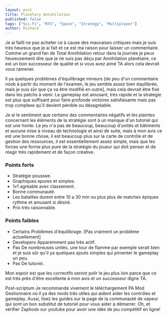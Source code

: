 ```yaml
---
layout: post
title: Planetary Annihilation
published: false
tags: ["Sci-Fi", "RTS", "Space", "Strategy", "Multiplayer"]
author: Richard
---
```


Je ai failli ne pas acheter ce à cause des mauvaises critiques mais je suis très heureux que je ai fait et ce est ma raison pour laisser un commentaire. Comme un grand fan de Total Annihilation retour dans la journée je peux heureusement dire que je ne suis pas déçu par Annihilation planétaire, ce est un bon successeur de qualité et si vous avez aimé TA alors cela devrait vous ramener.

Il ya quelques problèmes d'équilibrage mineurs [de peu d'un commentaire noob à partir du moment de l'examen, le jeu semble assez bien équilibrée, mais je suis sûr que ça va être modifié en outre], mais cela devrait être fixé dans les patchs à venir. Le gameplay est amusant, très rapide et la stratégie est plus que suffisant pour faire profonde victoires satisfaisante mais pas trop complexe qu'il devient pénible ou désagréable.

Je ai le sentiment que certains des commentaires négatifs et les plaintes concernant les éléments de la stratégie sont à un manque d'un tutoriel qui est une honte. Le jeu n'a pas de beaucoup, beaucoup d'unités et bâtiments et aucune mise à niveau de technologie et ainsi de suite, mais à mon avis ce est une bonne chose, il est beaucoup plus sur la carte de contrôle et de gestion des ressources, il est essentiellement assez simple, mais que les forces une forme plus pure de la stratégie du joueur qui doit penser et de réagir très rapidement et de façon créative.

### Points forts

* Stratégie poussee.
* Graphiques epures et simples.
* 1v1 agréable avec classement.
* Bonne communauté.
* Les batailles durent entre 10 a 30 min ou plus plus de matches épiques rythme et amusant si désiré.
* Prix très raisonnable.

###  Points faibles

* Certains Problèmes d'équilibrage. [Pas vraiment un problème actuellement]
* Developers Apparemment pas très actif.
* Pas De nombreuses unités, une tour de flamme par exemple serait bien et je suis sûr qu'il ya quelques ajouts simples qui pimenter le gameplay un peu.
* Pas De tutoriel.

Mon espoir est que les correctifs seront polir le jeu plus loin parce que ce est très près d'être excellente à mon avis et un successeur digne TA.

Post-scriptum Je recommande vivement le téléchargement PA Mod Gestionnaire où il ya des mods très utiles qui aident aider les contrôles et gameplay. Aussi, lisez les guides sur la page de la communauté de vapeur qui sont un bon substitut de tutoriel pour vous aider à démarrer. Oh, et vérifier Zaphodx sur youtube pour avoir une idée de jeu compétitif en ligne!